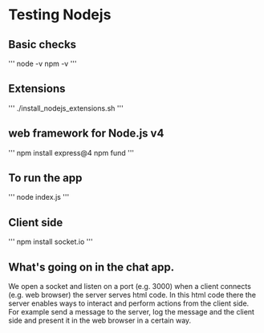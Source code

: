 # Testing Nodejs

## Basic checks

'''
node -v
npm -v
'''

## Extensions

'''
./install_nodejs_extensions.sh
'''

## web framework for Node.js v4

'''
npm install express@4
npm fund
'''

## To run the app

'''
node index.js
'''

## Client side

'''
npm install socket.io
'''

## What's going on in the chat app.

We open a socket and listen on a port (e.g. 3000) when a client connects (e.g. web browser) the server serves html code. In this html code there the server enables ways to interact and perform actions from the client side. For example send a message to the server, log the message and the client side and present it in the web browser in a certain way.
